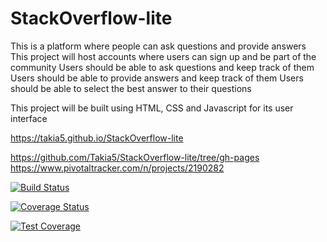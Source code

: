 # StackOverflow-lite
This is a platform where people can ask questions and provide answers
This project will host accounts where users can sign up and be part of the community
Users should be able to ask questions and keep track of them
Users should be able to provide answers and keep track of them 
Users should be able to select the best answer to their questions

This project will be built using HTML, CSS and Javascript for its user interface

https://takia5.github.io/StackOverflow-lite

https://github.com/Takia5/StackOverflow-lite/tree/gh-pages
https://www.pivotaltracker.com/n/projects/2190282

[![Build Status](https://travis-ci.org/Takia5/StackOverflow-lite.svg?branch=feature-python)](https://travis-ci.org/Takia5/StackOverflow-lite)

[![Coverage Status](https://coveralls.io/repos/github/Takia5/StackOverflow-lite/badge.svg?branch=feature-python)](https://coveralls.io/github/Takia5/StackOverflow-lite?branch=feature-python)

[![Test Coverage](https://api.codeclimate.com/v1/badges/0ffb4c519df922601a72/test_coverage)](https://codeclimate.com/github/Takia5/StackOverflow-lite/test_coverage)
